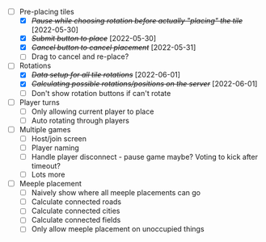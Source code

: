 - [ ] Pre-placing tiles
  - [x] ~~_Pause while choosing rotation before actually "placing" the tile_~~ [2022-05-30]
  - [x] ~~_Submit button to place_~~ [2022-05-30]
  - [x] ~~_Cancel button to cancel placement_~~ [2022-05-31]
  - [ ] Drag to cancel and re-place?
- [ ] Rotations
  - [x] ~~_Data setup for all tile rotations_~~ [2022-06-01]
  - [x] ~~_Calculating possible rotations/positions on the server_~~ [2022-06-01]
  - [ ] Don't show rotation buttons if can't rotate
- [ ] Player turns
  - [ ] Only allowing current player to place
  - [ ] Auto rotating through players
- [ ] Multiple games
  - [ ] Host/join screen
  - [ ] Player naming
  - [ ] Handle player disconnect - pause game maybe? Voting to kick after timeout?
  - [ ] Lots more
- [ ] Meeple placement
  - [ ] Naively show where all meeple placements can go
  - [ ] Calculate connected roads
  - [ ] Calculate connected cities
  - [ ] Calculate connected fields
  - [ ] Only allow meeple placement on unoccupied things
